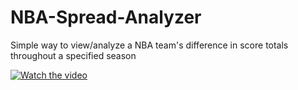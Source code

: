 # NBA-Spread-Analyzer
Simple way to view/analyze a NBA team's difference in score totals throughout a specified season

[![Watch the video](https://i.imgur.com/K9pG6Sd.png)](https://youtu.be/yobkn-a8rts)
